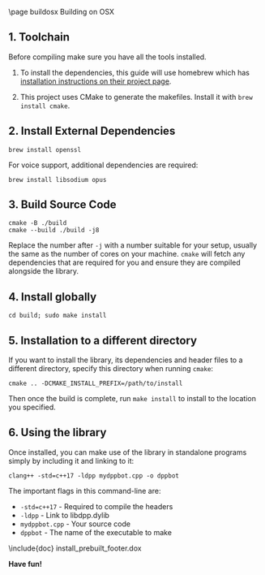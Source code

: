 \page buildosx Building on OSX

## 1. Toolchain
Before compiling make sure you have all the tools installed.

1. To install the dependencies, this guide will use homebrew which has [installation instructions on their project page](https://brew.sh/).

2. This project uses CMake to generate the makefiles. Install it with `brew install cmake`.

## 2. Install External Dependencies

    brew install openssl
    
For voice support, additional dependencies are required:

    brew install libsodium opus

## 3. Build Source Code

    cmake -B ./build
    cmake --build ./build -j8
    
Replace the number after `-j` with a number suitable for your setup, usually the same as the number of cores on your machine. `cmake` will fetch any dependencies that are required for you and ensure they are compiled alongside the library.

## 4. Install globally

    cd build; sudo make install

## 5. Installation to a different directory

If you want to install the library, its dependencies and header files to a different directory, specify this directory when running `cmake`:

    cmake .. -DCMAKE_INSTALL_PREFIX=/path/to/install

Then once the build is complete, run `make install` to install to the location you specified.

## 6. Using the library

Once installed, you can make use of the library in standalone programs simply by including it and linking to it:

    clang++ -std=c++17 -ldpp mydppbot.cpp -o dppbot

The important flags in this command-line are:

 * `-std=c++17` - Required to compile the headers
 * `-ldpp` - Link to libdpp.dylib
 * `mydppbot.cpp` - Your source code
 * `dppbot` - The name of the executable to make

\include{doc} install_prebuilt_footer.dox

**Have fun!**

